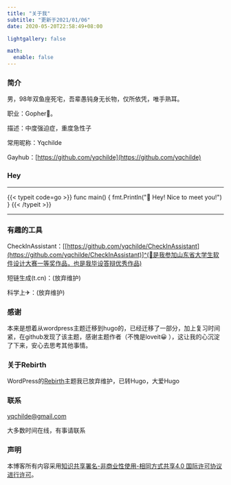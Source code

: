 ```yaml
---
title: "关于我"
subtitle: "更新于2021/01/06"
date: 2020-05-20T22:58:49+08:00

lightgallery: false

math:
  enable: false
---
```


### 简介

男，98年双鱼座死宅，吾辈愚钝身无长物，仅所依凭，唯手熟耳。

职业：Gopher🐒。

描述：中度强迫症，重度急性子

常用昵称：Yqchilde

Gayhub：[https://github.com/yqchilde](https://github.com/yqchilde)

### Hey

---

{{< typeit code=go >}}
func main() {
    fmt.Println("👋 Hey! Nice to meet you!")
}
{{< /typeit >}}

---

### 有趣的工具

CheckInAssistant：[[https://github.com/yqchilde/CheckInAssistant](https://github.com/yqchilde/CheckInAssistant)]^(🤡是我参加山东省大学生软件设计大赛一等奖作品，也是我毕设答辩优秀作品)

短链生成(t.cn)：(放弃维护)

科学上✈：(放弃维护)

### 感谢

本来是想着从wordpress主题迁移到hugo的，已经迁移了一部分，加上复习时间紧，在github发现了该主题，感谢主题作者（不愧是loveit😀 ），这让我的心沉淀了下来，安心去思考其他事情。

### 关于Rebirth

WordPress的[Rebirth](https://github.com/yqchilde/rebirth)主题我已放弃维护，已转Hugo，大爱Hugo

### 联系

<yqchilde@gmail.com>

大多数时间在线，有事请联系

### 声明

本博客所有内容采用[知识共享署名-非商业性使用-相同方式共享4.0 国际许可协议进行许可](https://creativecommons.org/licenses/by-nc-sa/4.0/)。